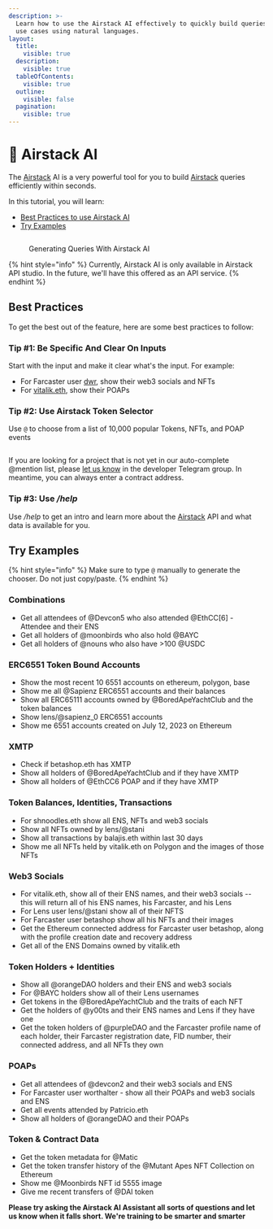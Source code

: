 ```yaml
---
description: >-
  Learn how to use the Airstack AI effectively to quickly build queries for your
  use cases using natural languages.
layout:
  title:
    visible: true
  description:
    visible: true
  tableOfContents:
    visible: true
  outline:
    visible: false
  pagination:
    visible: true
---
```


# 🤖 Airstack AI

The [Airstack](https://www.airstack.xyz/) AI is a very powerful tool for you to build [Airstack](https://www.airstack.xyz/) queries efficiently within seconds.

In this tutorial, you will learn:

- [Best Practices to use Airstack AI](airstack-ai.md#best-practices)
- [Try Examples](airstack-ai.md#try-examples)

<figure><img src="../.gitbook/assets/NounsClip_060323FIN3.gif" alt=""><figcaption><p>Generating Queries With Airstack AI</p></figcaption></figure>

{% hint style="info" %}
Currently, Airstack AI is only available in Airstack API studio. In the future, we'll have this offered as an API service.
{% endhint %}

## Best Practices

To get the best out of the feature, here are some best practices to follow:

### Tip #1: Be Specific And Clear On Inputs

Start with the input and make it clear what's the input. For example:

- For Farcaster user [dwr](https://explorer.airstack.xyz/token-balances?address=fc_fname%3Adwr&blockchain=ethereum&rawInput=%23%E2%8E%B1fc_fname%3Adwr%E2%8E%B1%28fc_fname%3Adwr++ethereum+null%29&inputType=ADDRESS), show their web3 socials and NFTs
- For [vitalik.eth](https://explorer.airstack.xyz/token-balances?address=vitalik.eth&blockchain=ethereum&rawInput=%23%E2%8E%B1vitalik.eth%E2%8E%B1%28vitalik.eth++ethereum+null%29&inputType=ADDRESS), show their POAPs

### Tip #2: Use Airstack Token Selector

Use `@` to choose from a list of 10,000 popular Tokens, NFTs, and POAP events

<figure><img src="https://lh4.googleusercontent.com/a-lBiQ8MbApGBks7ibZTqhbDnRY2OzUaxtgHtvywW2-gJZ1Nbl12SfKr-jsvdQ8-9YVp8T0PSpdHRQTE-3vwJguLPzXNaLp5n03jq2xqkG7IabLgdFU9o-8oFHEIehM05eGRLptMj2XjfvwXJrCCj_Y" alt=""><figcaption></figcaption></figure>

If you are looking for a project that is not yet in our auto-complete @mention list, please [let us know](https://t.me/+uW6ypo49TcZmMGEx) in the developer Telegram group. In meantime, you can always enter a contract address.

### Tip #3: Use _/help_

Use _/help_ to get an intro and learn more about the [Airstack](https://www.airstack.xyz/) API and what data is available for you.

## Try Examples

{% hint style="info" %}
Make sure to type `@` manually to generate the chooser. Do not just copy/paste.
{% endhint %}

### **Combinations**

- Get all attendees of @Devcon5 who also attended @EthCC\[6] - Attendee and their ENS
- Get all holders of @moonbirds who also hold @BAYC
- Get all holders of @nouns who also have >100 @USDC

### **ERC6551 Token Bound Accounts**

- Show the most recent 10 6551 accounts on ethereum, polygon, base
- Show me all @Sapienz ERC6551 accounts and their balances
- Show all ERC65111 accounts owned by @BoredApeYachtClub and the token balances
- Show lens/@sapienz_0 ERC6551 accounts
- Show me 6551 accounts created on July 12, 2023 on Ethereum

### **XMTP**

- Check if betashop.eth has XMTP
- Show all holders of @BoredApeYachtClub and if they have XMTP
- Show all holders of @EthCC6 POAP and if they have XMTP

### **Token Balances, Identities, Transactions**

- For shnoodles.eth show all ENS, NFTs and web3 socials
- Show all NFTs owned by lens/@stani
- Show all transactions by balajis.eth within last 30 days
- Show me all NFTs held by vitalik.eth on Polygon and the images of those NFTs

### **Web3 Socials**

- For vitalik.eth, show all of their ENS names, and their web3 socials -- this will return all of his ENS names, his Farcaster, and his Lens
- For Lens user lens/@stani show all of their NFTS
- For Farcaster user betashop show all his NFTs and their images
- Get the Ethereum connected address for Farcaster user betashop, along with the profile creation date and recovery address
- Get all of the ENS Domains owned by vitalik.eth

### **Token Holders + Identities**

- Show all @orangeDAO holders and their ENS and web3 socials
- For @BAYC holders show all of their Lens usernames
- Get tokens in the @BoredApeYachtClub and the traits of each NFT
- Get the holders of @y00ts and their ENS names and Lens if they have one
- Get the token holders of @purpleDAO and the Farcaster profile name of each holder, their Farcaster registration date, FID number, their connected address, and all NFTs they own

### **POAPs**

- Get all attendees of @devcon2 and their web3 socials and ENS
- For Farcaster user worthalter - show all their POAPs and web3 socials and ENS
- Get all events attended by Patricio.eth
- Show all holders of @orangeDAO and their POAPs

### **Token & Contract Data**

- Get the token metadata for @Matic
- Get the token transfer history of the @Mutant Apes NFT Collection on Ethereum
- Show me @Moonbirds NFT id 5555 image
- Give me recent transfers of @DAI token

**Please try asking the Airstack AI Assistant all sorts of questions and let us know when it falls short. We're training to be smarter and smarter**
